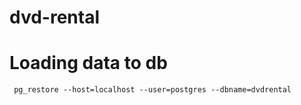 # dvd-rental

# Loading data to db

` pg_restore --host=localhost --user=postgres --dbname=dvdrental`
